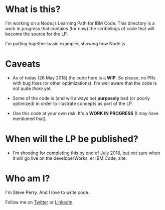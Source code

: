 # What is this?

I'm working on a Node.js Learning Path for IBM Code. This directory is a work in progress that contains (for now) the scribblings of code that will become the source for the LP.

I'm putting together basic examples showing how Node.js

# Caveats

* As of today (26 May 2018) the code here is a __WIP__. So please, no PRs with bug fixes (or other optimizations). I'm well aware that the code is not quite _there_ yet.

* Some of the code is (and will always be) **purposely** bad (or poorly optimized) in order to illustrate concepts as part of the LP.

* Use this code at your own risk. It's a __WORK IN PROGRESS__ (I may have mentioned that).

# When will the LP be published?

* I'm shooting for completing this by end of July 2018, but not sure when it will go live on the developerWorks, er IBM Code, site.

# Who am I?

I'm Steve Perry. And I love to write code.

Follow me on [Twitter](https://twitter.com/jstevenperry) or [LinkedIn](https://www.linkedin.com/in/jstevenperry1/).